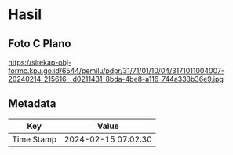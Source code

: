 # Hasil

## Foto C Plano

https://sirekap-obj-formc.kpu.go.id/6544/pemilu/pdpr/31/71/01/10/04/3171011004007-20240214-215616--d0211431-8bda-4be8-a116-744a333b36e9.jpg


## Metadata

| Key        | Value               |
| ---------- | ------------------- |
| Time Stamp | 2024-02-15 07:02:30 |




